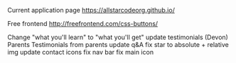 Current application page
https://allstarcodeorg.github.io/

Free frontend
http://freefrontend.com/css-buttons/

Change "what you'll learn" to "what you'll get"
update testimonials (Devon)
Parents
    Testimonials from parents
    update q&A
    fix star to absolute + relative img
    update contact icons
    fix nav bar
    fix main icon
